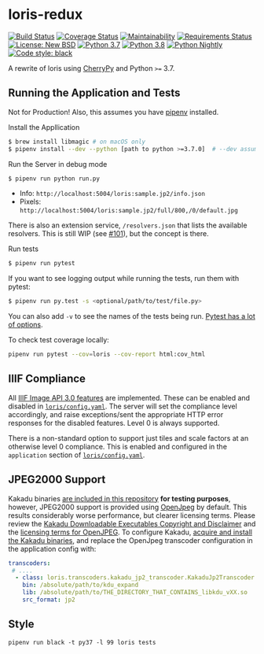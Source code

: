 # loris-redux

[![Build Status](https://travis-ci.org/jpstroop/loris-redux.svg?branch=master)](https://travis-ci.org/jpstroop/loris-redux) [![Coverage Status](https://coveralls.io/repos/github/jpstroop/loris-redux/badge.svg?branch=master)](https://coveralls.io/github/jpstroop/loris-redux?branch=master) [![Maintainability](https://api.codeclimate.com/v1/badges/ffde55935b8967cd546a/maintainability)](https://codeclimate.com/github/jpstroop/loris-redux/maintainability) [![Requirements Status](https://requires.io/github/jpstroop/loris-redux/requirements.svg)](https://requires.io/github/jpstroop/loris-redux/requirements/)
[![License: New BSD](https://img.shields.io/badge/license-New%20BSD-blue.svg)](https://github.com/jpstroop/loris-redux/blob/master/LICENSE)
[![Python 3.7](https://img.shields.io/badge/python-3.7-yellow.svg)](https://img.shields.io/badge/python-3.7-yellow.svg)
[![Python 3.8](https://img.shields.io/badge/python-3.8-yellow.svg)](https://img.shields.io/badge/python-3.8-yellow.svg)
[![Python Nightly](https://img.shields.io/badge/python-nightly-yellow.svg)](https://img.shields.io/badge/python-nightly-yellow.svg)
[![Code style: black](https://img.shields.io/badge/code%20style-black-000000.svg)](https://github.com/psf/black)

A rewrite of loris using [CherryPy](http://cherrypy.org/) and Python `>=` 3.7.

## Running the Application and Tests

Not for Production! Also, this assumes you have [pipenv](https://pipenv.kennethreitz.org/en/latest/) installed.

Install the Appllication

```bash
$ brew install libmagic # on macOS only
$ pipenv install --dev --python [path to python >=3.7.0]  # --dev assumes you'll want to run tests
```

Run the Server in debug mode

```bash
$ pipenv run python run.py
```

 * Info: `http://localhost:5004/loris:sample.jp2/info.json`
 * Pixels: `http://localhost:5004/loris:sample.jp2/full/800,/0/default.jpg`

There is also an extension service, `/resolvers.json` that lists the available resolvers. This is still WIP (see [#101](https://github.com/jpstroop/loris-redux/issues/101)), but the concept is there.

Run tests

```bash
$ pipenv run pytest
```

If you want to see logging output while running the tests, run them with pytest:

```bash
$ pipenv run py.test -s <optional/path/to/test/file.py>
```

You can also add `-v` to see the names of the tests being run. [Pytest has a lot of options](http://doc.pytest.org/en/latest/usage.html).

To check test coverage locally:

```bash
pipenv run pytest --cov=loris --cov-report html:cov_html
```

## IIIF Compliance

All [IIIF Image API 3.0 features](https://iiif.io/api/image/3.0/compliance/) are implemented. These can be enabled and disabled in [`loris/config.yaml`](loris/config.yaml). The server will set the compliance level accordingly, and raise exceptions/sent the appropriate HTTP error responses for the disabled features. Level 0 is always supported.

There is a non-standard option to support just tiles and scale factors at an otherwise level 0 compliance. This is enabled and configured in the `application` section of [`loris/config.yaml`](loris/config.yaml).

## JPEG2000 Support

Kakadu binaries [are included in this repository](https://github.com/jpstroop/loris-redux/tree/master/tests/kakadu) __for testing purposes__, however, JPEG2000 support is provided using [OpenJpeg](http://www.openjpeg.org/) by default. This results  considerably worse performance, but clearer licensing terms. Please review the [Kakadu Downloadable Executables Copyright and Disclaimer](https://github.com/jpstroop/loris-redux/blob/master/LICENSE#L75) and the [licensing terms for OpenJPEG](https://github.com/jpstroop/loris-redux/blob/master/LICENSE#L33). To configure Kakadu, [acquire and install the Kakadu binaries](http://kakadusoftware.com/), and replace the OpenJpeg transcoder configuration in the application config with:

```yaml
transcoders:
 # ....
  - class: loris.transcoders.kakadu_jp2_transcoder.KakaduJp2Transcoder
    bin: /absolute/path/to/kdu_expand
    lib: /absolute/path/to/THE_DIRECTORY_THAT_CONTAINS_libkdu_vXX.so
    src_format: jp2
```

## Style

```
pipenv run black -t py37 -l 99 loris tests
```
